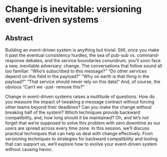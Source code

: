 # Change is inevitable: versioning event-driven systems

## Abstract

Building an event-driven system is anything but trivial. Still, once you make it past the eventual consistency hurdles, the sea of pub-sub vs. command-response debates, and the service boundaries conundrum, you’ll soon face a new, inevitable adversary: change. The conversations that follow sound all too familiar: “Who’s subscribed to this message?” “Do other services depend on this field in the payload?” “Why on earth is that thing in the payload?” “That service should never rely on this data!” And, of course, the obvious “Can’t we -just- remove this?”

Change in event-driven systems raises a multitude of questions. How do you measure the impact of tweaking a message contract without forcing other teams beyond their deadlines? Can you make the change without breaking half of the system? Which techniques provide backward compatibility, and, how long should it be maintained? Oh, and let’s not forget that we’re supposed to solve this problem with zero downtime as our users are spread across every time zone. In this session, we’ll discuss practical techniques that can help us deal with change effectively. From versioning techniques to strategies for backward compatibility and tooling that can support us, we’ll explore how to evolve your event-driven system without causing havoc.

